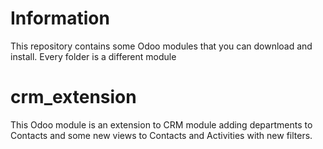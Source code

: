 
# Information

This repository contains some Odoo modules that you can download and install. Every folder is a different module



# crm_extension

This Odoo module is an extension to CRM module adding departments to Contacts and some new views to Contacts and Activities with new filters.
